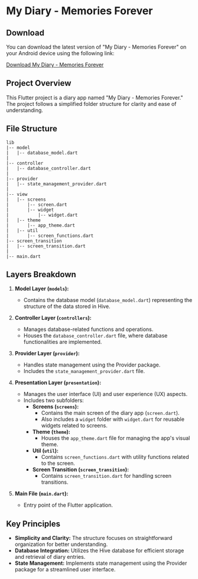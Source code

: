 # My Diary - Memories Forever

## Download

You can download the latest version of "My Diary - Memories Forever" on your Android device using the following link:

[Download My Diary - Memories Forever](https://play.google.com/store/apps/details?id=com.dayproduction.diary)

## Project Overview

This Flutter project is a diary app named "My Diary - Memories Forever." The project follows a simplified folder structure for clarity and ease of understanding.

## File Structure

```
lib
|-- model
|   |-- database_model.dart
|
|-- controller
|   |-- database_controller.dart
|
|-- provider
|   |-- state_management_provider.dart
|
|-- view
|   |-- screens
|       |-- screen.dart
|       |-- widget
|           |-- widget.dart
|   |-- theme
|       |-- app_theme.dart
|   |-- util
|       |-- screen_functions.dart
|-- screen_transition
|   |-- screen_transition.dart
|
|-- main.dart
```

## Layers Breakdown

1. **Model Layer (`models`):**
   - Contains the database model (`database_model.dart`) representing the structure of the data stored in Hive.

2. **Controller Layer (`controllers`):**
   - Manages database-related functions and operations.
   - Houses the `database_controller.dart` file, where database functionalities are implemented.

3. **Provider Layer (`provider`):**
   - Handles state management using the Provider package.
   - Includes the `state_management_provider.dart` file.

4. **Presentation Layer (`presentation`):**
   - Manages the user interface (UI) and user experience (UX) aspects.
   - Includes two subfolders:
     - **Screens (`screens`):**
       - Contains the main screen of the diary app (`screen.dart`).
       - Also includes a `widget` folder with `widget.dart` for reusable widgets related to screens.
     - **Theme (`theme`):**
       - Houses the `app_theme.dart` file for managing the app's visual theme.
     - **Util (`util`):**
       - Contains `screen_functions.dart` with utility functions related to the screen.
     - **Screen Transition (`screen_transition`):**
       - Contains `screen_transition.dart` for handling screen transitions.

5. **Main File (`main.dart`):**
   - Entry point of the Flutter application.

## Key Principles

- **Simplicity and Clarity:** The structure focuses on straightforward organization for better understanding.
- **Database Integration:** Utilizes the Hive database for efficient storage and retrieval of diary entries.
- **State Management:** Implements state management using the Provider package for a streamlined user interface.